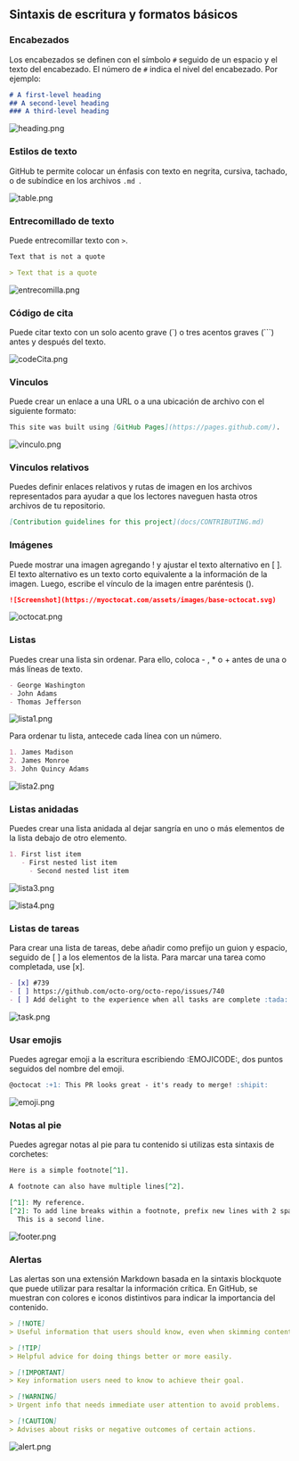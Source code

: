 
## Sintaxis de escritura y formatos básicos

### Encabezados

Los encabezados se definen con el símbolo `#` seguido de un espacio y el texto del encabezado. El número de `#` indica el nivel del encabezado. Por ejemplo:

```markdown
# A first-level heading
## A second-level heading
### A third-level heading
```

![heading.png](../images/heading.png)

### Estilos de texto

GitHub te permite colocar un énfasis con texto en negrita, cursiva, tachado, o de subíndice en los archivos `.md `.

![table.png](../images/table.png)

### Entrecomillado de texto

Puede entrecomillar texto con `>`.

```markdown
Text that is not a quote

> Text that is a quote
```

![entrecomilla.png](../images/entrecomilla.png)

### Código de cita

Puede citar texto con un solo acento grave (`) o tres acentos graves (```) antes y después del texto.

![codeCita.png](../images/codeCita.png)

### Vinculos

Puede crear un enlace a una URL o a una ubicación de archivo con el siguiente formato:

```markdown
This site was built using [GitHub Pages](https://pages.github.com/).
```

![vinculo.png](../images/vinculo.png)

### Vinculos relativos

Puedes definir enlaces relativos y rutas de imagen en los archivos representados para ayudar a que los lectores naveguen hasta otros archivos de tu repositorio.

```markdown
[Contribution guidelines for this project](docs/CONTRIBUTING.md)
```

### Imágenes

Puede mostrar una imagen agregando ! y ajustar el texto alternativo en [ ]. El texto alternativo es un texto corto equivalente a la información de la imagen. Luego, escribe el vínculo de la imagen entre paréntesis ().

```markdown
![Screenshot](https://myoctocat.com/assets/images/base-octocat.svg)
```

![octocat.png](../images/octocat.png)

### Listas

Puedes crear una lista sin ordenar. Para ello, coloca - , *  o +  antes de una o más líneas de texto.

```markdown
- George Washington
- John Adams
- Thomas Jefferson
```

![lista1.png](../images/lista1.png)

Para ordenar tu lista, antecede cada línea con un número.

```markdown
1. James Madison
2. James Monroe
3. John Quincy Adams
```

![lista2.png](../images/lista2.png)

### Listas anidadas

Puedes crear una lista anidada al dejar sangría en uno o más elementos de la lista debajo de otro elemento.

```markdown
1. First list item
   - First nested list item
     - Second nested list item
```

![lista3.png](../images/lista3.png)

![lista4.png](../images/lista4.png)


### Listas de tareas

Para crear una lista de tareas, debe añadir como prefijo un guion y espacio, seguido de [ ] a los elementos de la lista. Para marcar una tarea como completada, use [x].

```markdown
- [x] #739
- [ ] https://github.com/octo-org/octo-repo/issues/740
- [ ] Add delight to the experience when all tasks are complete :tada:
```

![task.png](../images/task.png)

### Usar emojis

Puedes agregar emoji a la escritura escribiendo :EMOJICODE:, dos puntos seguidos del nombre del emoji.

```markdown
@octocat :+1: This PR looks great - it's ready to merge! :shipit:
```

![emoji.png](../images/emoji.png)

### Notas al pie

Puedes agregar notas al pie para tu contenido si utilizas esta sintaxis de corchetes:

```markdown
Here is a simple footnote[^1].

A footnote can also have multiple lines[^2].

[^1]: My reference.
[^2]: To add line breaks within a footnote, prefix new lines with 2 spaces.
  This is a second line.
```

![footer.png](../images/footer.png)

### Alertas

Las alertas son una extensión Markdown basada en la sintaxis blockquote que puede utilizar para resaltar la información crítica. En GitHub, se muestran con colores e iconos distintivos para indicar la importancia del contenido.

```markdown
> [!NOTE]
> Useful information that users should know, even when skimming content.

> [!TIP]
> Helpful advice for doing things better or more easily.

> [!IMPORTANT]
> Key information users need to know to achieve their goal.

> [!WARNING]
> Urgent info that needs immediate user attention to avoid problems.

> [!CAUTION]
> Advises about risks or negative outcomes of certain actions.
```

![alert.png](../images/alert.png)